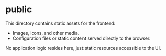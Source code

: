 ﻿# public

This directory contains static assets for the frontend:

- Images, icons, and other media.
- Configuration files or static content served directly to the browser.

No application logic resides here, just static resources accessible to the UI.
